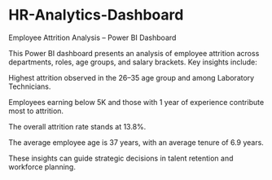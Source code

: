 # HR-Analytics-Dashboard
Employee Attrition Analysis – Power BI Dashboard

This Power BI dashboard presents an analysis of employee attrition across departments, roles, age groups, and salary brackets. Key insights include:

Highest attrition observed in the 26–35 age group and among Laboratory Technicians.

Employees earning below 5K and those with 1 year of experience contribute most to attrition.

The overall attrition rate stands at 13.8%.

The average employee age is 37 years, with an average tenure of 6.9 years.

These insights can guide strategic decisions in talent retention and workforce planning.
